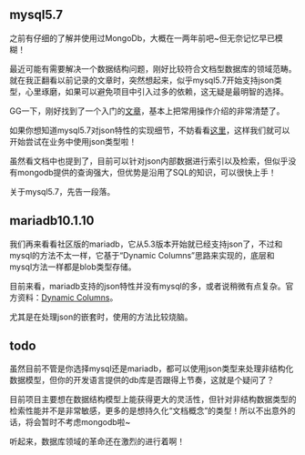 
## mysql5.7

之前有仔细的了解并使用过MongoDb，大概在一两年前吧~但无奈记忆早已模糊！

最近可能有需要解决一个数据结构问题，刚好比较符合文档型数据库的领域范畴。就在我正翻看以前记录的文章时，突然想起来，似乎mysql5.7开始支持json类型，心里琢磨，如果可以避免项目中引入过多的依赖，这无疑是最明智的选择。

GG一下，刚好找到了一个入门的[文章](http://www.bytetown.net/2016/03/01/001-mysql-5_7_json_functions.html)，基本上把常用操作介绍的非常清楚了。

如果你想知道mysql5.7对json特性的实现细节，不妨看看[这里](http://mysql.taobao.org/monthly/2016/01/03/)，这样我们就可以开始尝试在业务中使用json类型啦！

虽然看文档中也提到了，目前可以针对json内部数据进行索引以及检索，但似乎没有mongodb提供的查询强大，但优势是沿用了SQL的知识，可以很快上手！

关于mysql5.7，先告一段落。

## mariadb10.1.10

我们再来看看社区版的mariadb，它从5.3版本开始就已经支持json了，不过和mysql的方法不太一样，它基于“Dynamic Columns”思路来实现的，底层和mysql方法一样都是blob类型存储。

目前来看，mariadb支持的json特性并没有mysql的多，或者说稍微有点复杂。官方资料：[Dynamic Columns](https://mariadb.com/kb/en/mariadb/dynamic-columns/)。

尤其是在处理json的嵌套时，使用的方法比较烧脑。


## todo

虽然目前不管是你选择mysql还是mariadb，都可以使用json类型来处理非结构化数据模型，但你的开发语言提供的db库是否跟得上节奏，这就是个疑问了？

目前项目主要想在数据结构模型上能获得更大的灵活性，但针对非结构数据类型的检索性能并不是非常敏感，更多的是想持久化“文档概念”的类型！所以不出意外的话，将会暂时不考虑mongodb啦~

听起来，数据库领域的革命还在激烈的进行着啊！
